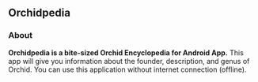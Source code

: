 ## Orchidpedia

### About 
**Orchidpedia is a bite-sized Orchid Encyclopedia for Android App.**
This app will give you information about the founder, description, and genus of Orchid. You can use this application without internet connection (offline).
